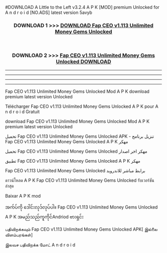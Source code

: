 #DOWNLOAD A Little to the Left v3.2.4 A P K [MOD] premium Unlocked for A n d r o i d [NO.ADS] latest version 5avyb 



<div align="center">

<h3>DOWNLOAD 1 >>> <a href="https://getmod1.web.app/?judule=Btd Battles">DOWNLOAD Fap CEO v1.113 Unlimited Money Gems Unlocked </a></h3><br>

<h3>DOWNLOAD 2 >>> <a href="https://getmod1.web.app/?judule=Btd Battles">Fap CEO v1.113 Unlimited Money Gems Unlocked  DOWNLOAD </a></h3>

</div>


----------------------------------------------------------

----------------------------------------------------------

----------------------------------------------------------

----------------------------------------------------------


Fap CEO v1.113 Unlimited Money Gems Unlocked  Mod A P K download premium latest version Unlocked

Télécharger Fap CEO v1.113 Unlimited Money Gems Unlocked  A P K pour A n d r o i d Gratuit

download Fap CEO v1.113 Unlimited Money Gems Unlocked  Mod A P K premium latest version Unlocked

تحميل Fap CEO v1.113 Unlimited Money Gems Unlocked  APK - تنزيل برنامج Fap CEO v1.113 Unlimited Money Gems Unlocked  A P K مهكر

تحميل Fap CEO v1.113 Unlimited Money Gems Unlocked  مهكر اخر اصدار

تطبيق Fap CEO v1.113 Unlimited Money Gems Unlocked  A P K مهكر

Fap CEO v1.113 Unlimited Money Gems Unlocked  برابط مباشر للاندرويد

ดาวน์โหลด A P K Fap CEO v1.113 Unlimited Money Gems Unlocked  รับเวอร์ชันล่าสุด

Baixar A P K mod

အက်ပ်ကို ဒေါင်းလုဒ်လုပ်ပါ။ Fap CEO v1.113 Unlimited Money Gems Unlocked  A P K အမည်သည်ကူကိုင်Andriod ဗားရှင်း

பதிவிறக்கவும் Fap CEO v1.113 Unlimited Money Gems Unlocked  APK[ இல்லை விளம்பரங்கள்] 
 
இலவச பதிவிறக்க மோட் A n d r o i d



